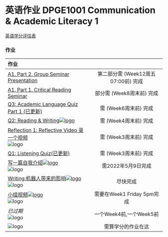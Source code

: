 # 英语作业 DPGE1001 Communication & Academic Literacy 1

[英语学分评估表](/DPGE1001/?id=assessments)

### 作业

|作业||
|:-|:-:|
|[A1. Part 2. Group Seminar Presentation](/homework/DPGE1001/work/work05_A1Part2_Group_Seminar_Presentation/)|第二部分需 (Week12周五07:00前) 完成|
|[A1. Part 1. Critical Reading Seminar](/homework/DPGE1001/work/work04_A1Part1_Critical_Reading_Seminar/)|部分需 (Week8周末前) 完成|
|[Q3: Academic Language Quiz Part 1 (已更新)](/homework/DPGE1001/work/work03_Q3_Academic_Language_Quiz_1/)|需 (Week6周末前) 完成|
|[Q2: Reading & Writing![logo](../../../../../logosvg01.svg)](https://moodle.telt.unsw.edu.au/mod/assign/view.php?id=4551459)|需 (Week4周末前) 完成|
|[Reflection 1: Reflective Video 录一个视频](/homework/DPGE1001/work/work01_R1_Reflective_Video/)<br>![logo](../../../homework/logo/englishlogo1.png ':size=500')|需 (Week3周末前) 完成|
|[Q1: Listening Quiz(已更新)](/homework/DPGE1001/work/work02_Q1_Listening_Quiz/)|需 (Week3周末前) 完成|
|[写一篇自我介绍![logo](../../../../../logosvg01.svg)](https://moodle.telt.unsw.edu.au/mod/forum/discuss.php?d=1632622)<br>![logo](../../../homework/logo/englishlogo3.png ':size=600')|需2022年5月9日完成|
|[Writing:机器人带来的影响![logo](../../../../../logosvg01.svg)](https://moodle.telt.unsw.edu.au/mod/forum/discuss.php?d=1633236)<br>![logo](../../../homework/logo/englishlogo6.png ':size=500')|尽快完成|
|[小组视频![logo](../../../../../logosvg01.svg)](https://moodle.telt.unsw.edu.au/mod/forum/discuss.php?d=1632955)<br>![logo](../../../homework/logo/englishlogo5.png ':size=500')|需要在Week1 Friday 5pm完成|
|_已过期_<br>![logo](../../../homework/logo/englishlogo2.png ':size=500')|一个Week4前,一个Week5前|
|![logo](../../../homework/logo/englishlogo7.png ':size=700')|需算学分的作业在这|